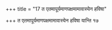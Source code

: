 +++
title = "17 त एतमापूर्यमाणपक्षमामावास्येन हविषा"

+++
त एतमापूर्यमाणपक्षमामावास्येन हविषा यान्ति १७